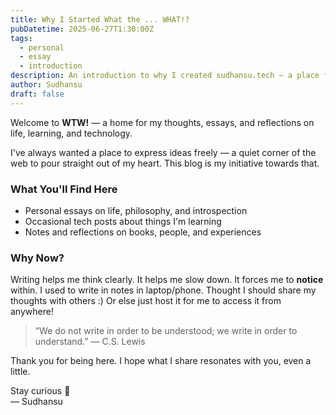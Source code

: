 ```yaml
---
title: Why I Started What the ... WHAT!?
pubDatetime: 2025-06-27T1:30:00Z
tags: 
  - personal
  - essay
  - introduction
description: An introduction to why I created sudhansu.tech — a place for essays, blogs, and ideas worth sharing.
author: Sudhansu
draft: false
---
```

Welcome to **WTW!** — a home for my thoughts, essays, and reflections on life, learning, and technology.

I've always wanted a place to express ideas freely — a quiet corner of the web to pour straight out of my heart. This blog is my initiative towards that.

### What You'll Find Here

- Personal essays on life, philosophy, and introspection
- Occasional tech posts about things I'm learning
- Notes and reflections on books, people, and experiences

### Why Now?

Writing helps me think clearly. It helps me slow down. It forces me to **notice** within. I used to
write in notes in laptop/phone. Thought I should share my thoughts with others :) Or else just host 
it for me to access it from anywhere!

> “We do not write in order to be understood; we write in order to understand.” — C.S. Lewis

Thank you for being here. I hope what I share resonates with you, even a little.

Stay curious 🌱  
— Sudhansu
